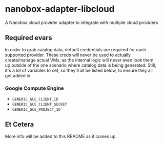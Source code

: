 # nanobox-adapter-libcloud
A Nanobox cloud provider adapter to integrate with multiple cloud providers

## Required evars
In order to grab catalog data, default credentials are required for each supported provider. These creds will never be used to actually create/manage actual VMs, as the internal logic will never even look them up outside of the one scenario where catalog data is being generated. Still, it's a lot of variables to set, so they'll all be listed below, to ensure they all get added in.

### Google Compute Engine
-   `GENERIC_GCE_CLIENT_ID`
-   `GENERIC_GCE_CLIENT_SECRET`
-   `GENERIC_GCE_PROJECT_ID`

## Et Cetera
More info will be added to this README as it comes up.
